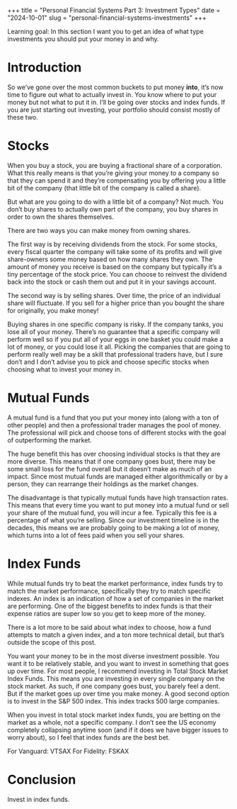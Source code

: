 +++
title = "Personal Financial Systems Part 3: Investment Types"
date = "2024-10-01"
slug = "personal-financial-systems-investments"
+++

Learning goal: In this section I want you to get an idea of what type investments you should put your money in and why. 

# Introduction
So we’ve gone over the most common buckets to put money **into**, it’s now time to figure out what to actually invest in. You know where to put your money but not what to put it in. I’ll be going over stocks and index funds. If you are just starting out investing, your portfolio should consist mostly of these two. 

# Stocks
When you buy a stock, you are buying a fractional share of a corporation. What this really means is that you’re giving your money to a company so that they can spend it and they’re compensating you by offering you a little bit of the company (that little bit of the company is called a share). 

But what are you going to do with a little bit of a company? Not much. You don’t buy shares to actually own part of the company, you buy shares in order to own the shares themselves. 

There are two ways you can make money from owning shares.

The first way is by receiving dividends from the stock. For some stocks, every fiscal quarter the company will take some of its profits and will give share-owners some money based on how many shares they own. The amount of money you receive is based on the company but typically it’s a tiny percentage of the stock price. You can choose to reinvest the dividend back into the stock or cash them out and put it in your savings account.

The second way is by selling shares. Over time, the price of an individual share will fluctuate. If you sell for a higher price than you bought the share for originally, you make money! 

Buying shares in one specific company is risky. If the company tanks, you lose all of your money. There’s no guarantee that a specific company will perform well so if you put all of your eggs in one basket you could make a lot of money, or you could lose it all. Picking the companies that are going to perform really well may be a skill that professional traders have, but I sure don’t and I don’t advise you to pick and choose specific stocks when choosing what to invest your money in.

# Mutual Funds
A mutual fund is a fund that you put your money into (along with a ton of other people) and then a professional trader manages the pool of money. The professional will pick and choose tons of different stocks with the goal of outperforming the market.

The huge benefit this has over choosing individual stocks is that they are more diverse. This means that if one company goes bust, there may be some small loss for the fund overall but it doesn’t make as much of an impact. Since most mutual funds are managed either algorithmically or by a person, they can rearrange their holdings as the market changes.

The disadvantage is that typically mutual funds have high transaction rates. This means that every time you want to put money into a mutual fund or sell your share of the mutual fund, you will incur a fee. Typically this fee is a percentage of what you’re selling. Since our investment timeline is in the decades, this means we are probably going to be making a lot of money, which turns into a lot of fees paid when you sell your shares.

# Index Funds
While mutual funds try to beat the market performance, index funds try to match the market performance, specifically they try to match specific indexes. An index is an indication of how a set of companies in the market are performing. One of the biggest benefits to index funds is that their expense ratios are super low so you get to keep more of the money.

There is a lot more to be said about what index to choose, how a fund attempts to match a given index, and a ton more technical detail, but that’s outside the scope of this post.

You want your money to be in the most diverse investment possible. You want it to be relatively stable, and you want to invest in something that goes up over time. For most people, I recommend investing in Total Stock Market Index Funds. This means you are investing in every single company on the stock market. As such, if one company goes bust, you barely feel a dent. But if the market goes up over time you make money. A good second option is to invest in the S&P 500 index. This index tracks 500 large companies.

When you invest in total stock market index funds, you are betting on the market as a whole, not a specific company. I don’t see the US economy completely collapsing anytime soon (and if it does we have bigger issues to worry about), so I feel that index funds are the best bet.

For Vanguard: VTSAX
For Fidelity: FSKAX

# Conclusion
Invest in index funds. 
